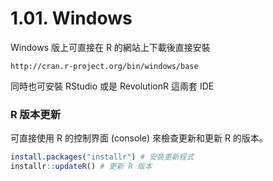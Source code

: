 # 1.01. Windows

Windows 版上可直接在 R 的網站上下載後直接安裝

    http://cran.r-project.org/bin/windows/base

同時也可安裝 RStudio 或是 RevolutionR 這兩套 IDE

### R 版本更新

可直接使用 R 的控制界面 (console) 來檢查更新和更新 R 的版本。
```r
install.packages("installr") # 安裝更新程式 
installr::updateR() # 更新 R 版本
```